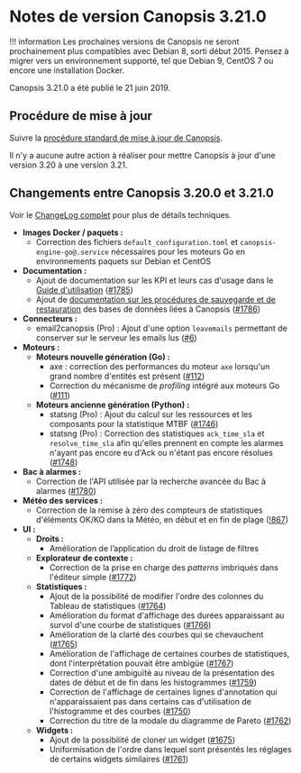 # Notes de version Canopsis 3.21.0

!!! information
    Les prochaines versions de Canopsis ne seront prochainement plus compatibles avec Debian 8, sorti début 2015. Pensez à migrer vers un environnement supporté, tel que Debian 9, CentOS 7 ou encore une installation Docker.

Canopsis 3.21.0 a été publié le 21 juin 2019.

## Procédure de mise à jour

Suivre la [procédure standard de mise à jour de Canopsis](../guide-administration/mise-a-jour/index.md).

Il n'y a aucune autre action à réaliser pour mettre Canopsis à jour d'une version 3.20 à une version 3.21.

## Changements entre Canopsis 3.20.0 et 3.21.0

Voir le [ChangeLog complet](https://git.canopsis.net/canopsis/canopsis/blob/develop/CHANGELOG.md) pour plus de détails techniques.

*  **Images Docker / paquets :**
    *  Correction des fichiers `default_configuration.toml` et `canopsis-engine-go@.service` nécessaires pour les moteurs Go en environnements paquets sur Debian et CentOS
*  **Documentation :**
    *  Ajout de documentation sur les KPI et leurs cas d'usage dans le [Guide d'utilisation](../guide-utilisation/index.md) ([#1785](https://git.canopsis.net/canopsis/canopsis/issues/1785))
    *  Ajout de [documentation sur les procédures de sauvegarde et de restauration](../guide-administration/administration-avancee/actions-base-donnees.md) des bases de données liées à Canopsis ([#1786](https://git.canopsis.net/canopsis/canopsis/issues/1786))
*  **Connecteurs :**
    *  email2canopsis (Pro) : Ajout d'une option `leavemails` permettant de conserver sur le serveur les emails lus ([#6](https://git.canopsis.net/cat/connector-email2canopsis/issues/6))
*  **Moteurs :**
    *  **Moteurs nouvelle génération (Go) :**
        *  axe : correction des performances du moteur `axe` lorsqu'un grand nombre d'entités est présent ([#112](https://git.canopsis.net/canopsis/go-engines/issues/112))
        *  Correction du mécanisme de *profiling* intégré aux moteurs Go ([#111](https://git.canopsis.net/canopsis/go-engines/issues/111))
    *  **Moteurs ancienne génération (Python) :**
        *  statsng (Pro) : Ajout du calcul sur les ressources et les composants pour la statistique MTBF ([#1746](https://git.canopsis.net/canopsis/canopsis/issues/1746))
        *  statsng (Pro) : Correction des statistiques `ack_time_sla` et `resolve_time_sla` afin qu'elles prennent en compte les alarmes n'ayant pas encore eu d'Ack ou n'étant pas encore résolues ([#1748](https://git.canopsis.net/canopsis/canopsis/issues/1748))
*  **Bac à alarmes :**
    *  Correction de l'API utilisée par la recherche avancée du Bac à alarmes ([#1780](https://git.canopsis.net/canopsis/canopsis/issues/1780))
*  **Météo des services :**
    *  Correction de la remise à zéro des compteurs de statistiques d'éléments OK/KO dans la Météo, en début et en fin de plage ([!867](https://git.canopsis.net/canopsis/canopsis/merge_requests/867/diffs))
*  **UI :**
    *  **Droits :**
        *  Amélioration de l’application du droit de listage de filtres
    *  **Explorateur de contexte :**
        *  Correction de la prise en charge des *patterns* imbriqués dans l'éditeur simple ([#1772](https://git.canopsis.net/canopsis/canopsis/issues/1772))
    *  **Statistiques :**
        *  Ajout de la possibilité de modifier l'ordre des colonnes du Tableau de statistiques ([#1764](https://git.canopsis.net/canopsis/canopsis/issues/1764))
        *  Amélioration du format d'affichage des durées apparaissant au survol d'une courbe de statistiques ([#1766](https://git.canopsis.net/canopsis/canopsis/issues/1766))
        *  Amélioration de la clarté des courbes qui se chevauchent ([#1765](https://git.canopsis.net/canopsis/canopsis/issues/1765))
        *  Amélioration de l'affichage de certaines courbes de statistiques, dont l'interprétation pouvait être ambigüe ([#1767](https://git.canopsis.net/canopsis/canopsis/issues/1767))
        *  Correction d'une ambiguïté au niveau de la présentation des dates de début et de fin dans les histogrammes ([#1759](https://git.canopsis.net/canopsis/canopsis/issues/1759))
        *  Correction de l'affichage de certaines lignes d'annotation qui n'apparaissaient pas dans certains cas d'utilisation de l'histogramme et des courbes ([#1750](https://git.canopsis.net/canopsis/canopsis/issues/1750))
        *  Correction du titre de la modale du diagramme de Pareto ([#1762](https://git.canopsis.net/canopsis/canopsis/issues/1762))
    *  **Widgets :**
        *  Ajout de la possibilité de cloner un widget ([#1675](https://git.canopsis.net/canopsis/canopsis/issues/1675))
        *  Uniformisation de l'ordre dans lequel sont présentés les réglages de certains widgets similaires ([#1761](https://git.canopsis.net/canopsis/canopsis/issues/1761))
